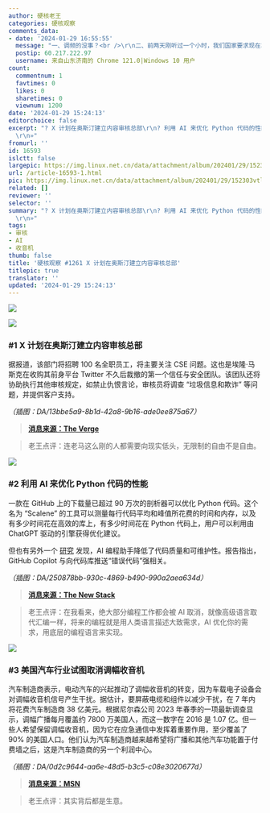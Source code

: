 ```yaml
---
author: 硬核老王
categories: 硬核观察
comments_data:
- date: '2024-01-29 16:55:55'
  message: "一、调频的没事？<br />\r\n二、前两天刚听过一个小时，我们国家要求现在车载收音机不能取消。"
  postip: 60.217.222.97
  username: 来自山东济南的 Chrome 121.0|Windows 10 用户
count:
  commentnum: 1
  favtimes: 0
  likes: 0
  sharetimes: 0
  viewnum: 1200
date: '2024-01-29 15:24:13'
editorchoice: false
excerpt: "? X 计划在奥斯汀建立内容审核总部\r\n? 利用 AI 来优化 Python 代码的性能\r\n? 美国汽车行业试图取消调幅收音机\r\n»
  \r\n»"
fromurl: ''
id: 16593
islctt: false
largepic: https://img.linux.net.cn/data/attachment/album/202401/29/152303vtlcplpqoiz7ku1g.jpg
url: /article-16593-1.html
pic: https://img.linux.net.cn/data/attachment/album/202401/29/152303vtlcplpqoiz7ku1g.jpg.thumb.jpg
related: []
reviewer: ''
selector: ''
summary: "? X 计划在奥斯汀建立内容审核总部\r\n? 利用 AI 来优化 Python 代码的性能\r\n? 美国汽车行业试图取消调幅收音机\r\n»
  \r\n»"
tags:
- 审核
- AI
- 收音机
thumb: false
title: '硬核观察 #1261 X 计划在奥斯汀建立内容审核总部'
titlepic: true
translator: ''
updated: '2024-01-29 15:24:13'
---
```


![](/data/attachment/album/202401/29/152303vtlcplpqoiz7ku1g.jpg)


![](/data/attachment/album/202401/29/152316qq79cdqdpts7nsbc.png)


### #1 X 计划在奥斯汀建立内容审核总部


据报道，该部门将招聘 100 名全职员工，将主要关注 CSE 问题。这也是埃隆·马斯克在收购其前身平台 Twitter 不久后裁撤的第一个信任与安全团队。该团队还将协助执行其他审核规定，如禁止仇恨言论，审核员将调查 “垃圾信息和欺诈” 等问题，并提供客户支持。


*（插图：DA/13bbe5a9-8b1d-42a8-9b16-ade0ee875a67）*



> 
> **[消息来源：The Verge](https://www.theverge.com/2024/1/27/24053003/x-content-moderation-office-child-sexual-exploitation)**
> 
> 
> 



> 
> 老王点评：连老马这么刚的人都需要向现实低头，无限制的自由不是自由。
> 
> 
> 


![](/data/attachment/album/202401/29/152336jjd503fd58dfjjqz.png)


### #2 利用 AI 来优化 Python 代码的性能


一款在 GitHub 上的下载量已超过 90 万次的剖析器可以优化 Python 代码。这个名为 “Scalene” 的工具可以测量每行代码平均和峰值所花费的时间和内存，以及有多少时间花在高效的库上，有多少时间花在 Python 代码上，用户可以利用由 ChatGPT 驱动的引擎获得优化建议。


但也有另外一个 [研究](https://visualstudiomagazine.com/articles/2024/01/25/copilot-research.aspx) 发现，AI 编程助手降低了代码质量和可维护性。报告指出，GitHub Copilot 与向代码库推送“错误代码”强相关。


*（插图：DA/250878bb-930c-4869-b490-990a2aea634d）*



> 
> **[消息来源：The New Stack](https://thenewstack.io/dev-news-python-ai-tool-a-copilot-alternative-and-rsc-news/)**
> 
> 
> 



> 
> 老王点评：在我看来，绝大部分编程工作都会被 AI 取消，就像高级语言取代汇编一样，将来的编程就是用人类语言描述大致需求，AI 优化你的需求，用底层的编程语言来实现。
> 
> 
> 


![](/data/attachment/album/202401/29/152356kp16hd8ixdibhx4f.png)


### #3 美国汽车行业试图取消调幅收音机


汽车制造商表示，电动汽车的兴起推动了调幅收音机的转变，因为车载电子设备会对调幅收音机信号产生干扰。据估计，要屏蔽电缆和组件以减少干扰，在 7 年内将花费汽车制造商 38 亿美元。根据尼尔森公司 2023 年春季的一项最新调查显示，调幅广播每月覆盖约 7800 万美国人，而这一数字在 2016 是 1.07 亿。但一些人希望保留调幅收音机，因为它在应急通信中发挥着重要作用，至少覆盖了 90% 的美国人口。他们认为汽车制造商越来越希望将广播和其他汽车功能置于付费墙之后，这是汽车制造商的另一个利润中心。


*（插图：DA/0d2c9644-aa6e-48d5-b3c5-c08e3020677d）*



> 
> **[消息来源：MSN](https://www.msn.com/en-us/news/other/car-industry-seeks-to-crush-am-radio-congress-may-rescue-it/ar-BB1hnsaQ)**
> 
> 
> 



> 
> 老王点评：其实背后都是生意。
> 
> 
>